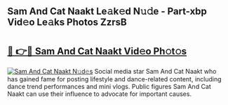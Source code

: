 ## Sam And Cat Naakt Le𝚊k𝚎d N𝚞𝚍e - Part-xbp Vid𝚎o Le𝚊ks Photos ZzrsB

# <h2><a href="http://fb2us44.evod.top/?m=Sam+And+Cat+Naakt">🔗 👉🔴 Sam And Cat Naakt Vid𝚎o Ph𝚘t𝚘s</a></h2>

[![Sam And Cat Naakt N𝚞d𝚎s](https://i.imgur.com/8V9OHl7.gif)](http://fb2us44.evod.top/?m=Sam+And+Cat+Naakt)
Social media star Sam And Cat Naakt who has gained fame for posting lifestyle and dance-related content, including dance trend performances and mini vlogs. Public figures Sam And Cat Naakt can use their influence to advocate for important causes. 
